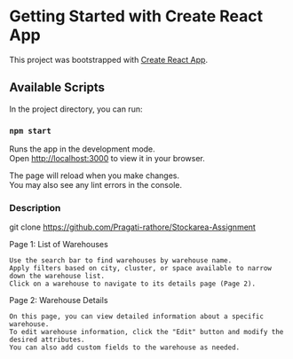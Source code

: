 # Getting Started with Create React App

This project was bootstrapped with [Create React App](https://github.com/facebook/create-react-app).

## Available Scripts

In the project directory, you can run:

### `npm start`

Runs the app in the development mode.\
Open [http://localhost:3000](http://localhost:3000) to view it in your browser.

The page will reload when you make changes.\
You may also see any lint errors in the console.

###  Description

git clone <https://github.com/Pragati-rathore/Stockarea-Assignment>
 
Page 1: List of Warehouses

    Use the search bar to find warehouses by warehouse name.
    Apply filters based on city, cluster, or space available to narrow down the warehouse list.
    Click on a warehouse to navigate to its details page (Page 2).

Page 2: Warehouse Details

    On this page, you can view detailed information about a specific warehouse.
    To edit warehouse information, click the "Edit" button and modify the desired attributes.
    You can also add custom fields to the warehouse as needed.